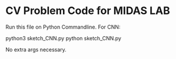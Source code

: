 # CV Problem Code for MIDAS LAB
Run this file on Python Commandline.
For CNN:


   python3 sketch_CNN.py
   python sketch_CNN.py


No extra args necessary.

